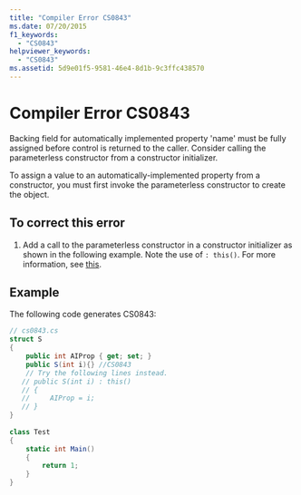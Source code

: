 ```yaml
---
title: "Compiler Error CS0843"
ms.date: 07/20/2015
f1_keywords: 
  - "CS0843"
helpviewer_keywords: 
  - "CS0843"
ms.assetid: 5d9e01f5-9581-46e4-8d1b-9c3ffc438570
---
```

# Compiler Error CS0843
Backing field for automatically implemented property 'name' must be fully assigned before control is returned to the caller. Consider calling the parameterless constructor from a constructor initializer.  
  
 To assign a value to an automatically-implemented property from a constructor, you must first invoke the parameterless constructor to create the object.  
  
## To correct this error  
  
1. Add a call to the parameterless constructor in a constructor initializer as shown in the following example. Note the use of `: this()`. For more information, see [this](../../../csharp/language-reference/keywords/this.md).  
  
## Example  
 The following code generates CS0843:  
  
```csharp  
// cs0843.cs  
struct S  
{  
    public int AIProp { get; set; }  
    public S(int i){} //CS0843  
    // Try the following lines instead.  
   // public S(int i) : this()  
   // {  
   //     AIProp = i;  
   // }  
}  
  
class Test  
{  
    static int Main()  
    {  
        return 1;  
    }  
}  
```
